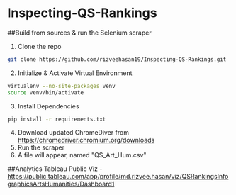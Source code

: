 # Inspecting-QS-Rankings

##Build from sources & run the Selenium scraper
1. Clone the repo
~~~bash
git clone https://github.com/rizveehasan19/Inspecting-QS-Rankings.git
~~~
2. Initialize & Activate Virtual Environment
~~~bash
virtualenv --no-site-packages venv
source venv/bin/activate
~~~
3. Install Dependencies
~~~bash
pip install -r requirements.txt
~~~
4. Download updated ChromeDiver from https://chromedriver.chromium.org/downloads
5. Run the scraper
6. A file will appear, named "QS_Art_Hum.csv"


##Analytics
Tableau Public Viz - https://public.tableau.com/app/profile/md.rizvee.hasan/viz/QSRankingsInfographicsArtsHumanities/Dashboard1
